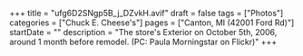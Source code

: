 +++
title = "ufg6D2SNgp5B_j_DZvkH.avif"
draft = false
tags = ["Photos"]
categories = ["Chuck E. Cheese's"]
pages = ["Canton, MI (42001 Ford Rd)"]
startDate = ""
description = "The store's Exterior on October 5th, 2006, around 1 month before remodel. (PC: Paula Morningstar on Flickr)"
+++
